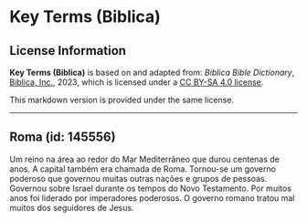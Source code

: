 # Key Terms (Biblica)

## License Information

**Key Terms (Biblica)** is based on and adapted from: _Biblica Bible Dictionary_, [Biblica, Inc.](https://www.biblica.com/), 2023, which is licensed under a [CC BY-SA 4.0 license](https://creativecommons.org/licenses/by-sa/4.0/legalcode.en).

This markdown version is provided under the same license.



--------------------------------

## Roma (id: 145556)

Um reino na área ao redor do Mar Mediterrâneo que durou centenas de anos. A capital também era chamada de Roma. Tornou\-se um governo poderoso que governou muitas outras nações e grupos de pessoas. Governou sobre Israel durante os tempos do Novo Testamento. Por muitos anos foi liderado por imperadores poderosos. O governo romano tratou mal muitos dos seguidores de Jesus.


